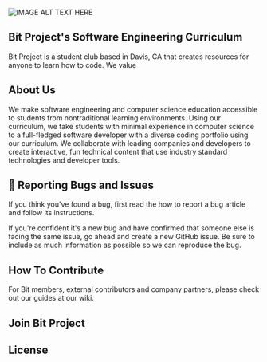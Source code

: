 ![IMAGE ALT TEXT HERE](https://i.ibb.co/3yxGfdr/Bit-Project-3.png)
## Bit Project's Software Engineering Curriculum
Bit Project is a student club based in Davis, CA that creates resources for anyone to learn how to code. We value 

## About Us
We make software engineering and computer science education accessible to students from nontraditional learning environments. Using our curriculum, we take students with minimal experience in computer science to a full-fledged software developer with a diverse coding portfolio using our curriculum. We collaborate with leading companies and developers to create interactive, fun technical content that use industry standard technologies and developer tools.

## 🐛 Reporting Bugs and Issues
If you think you've found a bug, first read the how to report a bug article and follow its instructions.

If you're confident it's a new bug and have confirmed that someone else is facing the same issue, go ahead and create a new GitHub issue. Be sure to include as much information as possible so we can reproduce the bug.

## How To Contribute
For Bit members, external contributors and company partners, please check out our guides at our wiki. 
## Join Bit Project 

## License
